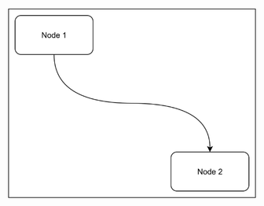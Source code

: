 <object type="image/svg+xml" data="/assets/DDC_Vault_Timeline.drawio.svg"></object>
![Timeline](/assets/DDC_Vault_Timeline.drawio.svg)